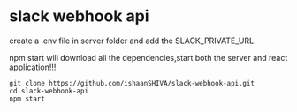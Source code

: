 # slack webhook api

create a .env file in server folder and add the SLACK_PRIVATE_URL.

npm start will download all the dependencies,start both the server and react application!!!
```
git clone https://github.com/ishaanSHIVA/slack-webhook-api.git
cd slack-webhook-api
npm start
```
